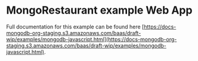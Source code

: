 # MongoRestaurant example Web App

Full documentation for this example can be found here [https://docs-mongodb-org-staging.s3.amazonaws.com/baas/draft-wip/examples/mongodb-javascript.html](https://docs-mongodb-org-staging.s3.amazonaws.com/baas/draft-wip/examples/mongodb-javascript.html).
